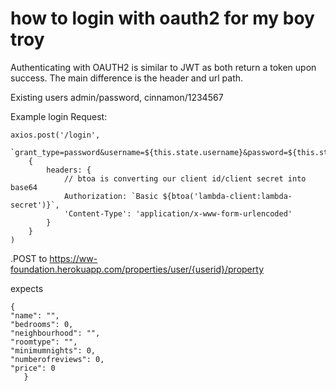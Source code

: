 # how to login with oauth2 for my boy troy
Authenticating with OAUTH2 is similar to JWT as both return a token upon success. The main difference is the header and url path.

Existing users admin/password, cinnamon/1234567

Example login Request:
```
axios.post('/login', 
    `grant_type=password&username=${this.state.username}&password=${this.state.password}`, 
    {
        headers: {
            // btoa is converting our client id/client secret into base64
            Authorization: `Basic ${btoa('lambda-client:lambda-secret')}`,
            'Content-Type': 'application/x-www-form-urlencoded'
        }
    }
)
```
.POST to  https://ww-foundation.herokuapp.com/properties/user/{userid}/property

expects
```
{
"name": "",
"bedrooms": 0,
"neighbourhood": "",
"roomtype": "",
"minimumnights": 0,
"numberofreviews": 0,
"price": 0
   }
```

